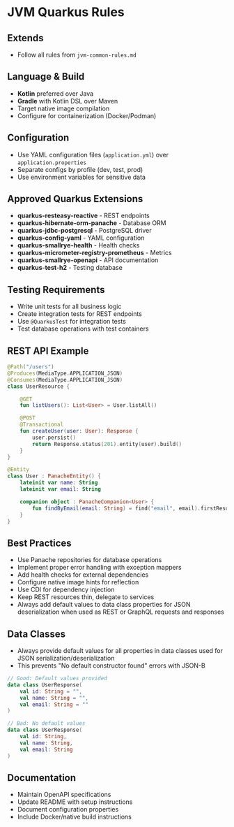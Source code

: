 # JVM Quarkus Rules

## Extends

- Follow all rules from `jvm-common-rules.md`

## Language & Build

- **Kotlin** preferred over Java
- **Gradle** with Kotlin DSL over Maven
- Target native image compilation
- Configure for containerization (Docker/Podman)

## Configuration

- Use YAML configuration files (`application.yml`) over `application.properties`
- Separate configs by profile (dev, test, prod)
- Use environment variables for sensitive data

## Approved Quarkus Extensions

- **quarkus-resteasy-reactive** - REST endpoints
- **quarkus-hibernate-orm-panache** - Database ORM
- **quarkus-jdbc-postgresql** - PostgreSQL driver
- **quarkus-config-yaml** - YAML configuration
- **quarkus-smallrye-health** - Health checks
- **quarkus-micrometer-registry-prometheus** - Metrics
- **quarkus-smallrye-openapi** - API documentation
- **quarkus-test-h2** - Testing database

## Testing Requirements

- Write unit tests for all business logic
- Create integration tests for REST endpoints
- Use `@QuarkusTest` for integration tests
- Test database operations with test containers

## REST API Example

```kotlin
@Path("/users")
@Produces(MediaType.APPLICATION_JSON)
@Consumes(MediaType.APPLICATION_JSON)
class UserResource {

    @GET
    fun listUsers(): List<User> = User.listAll()

    @POST
    @Transactional
    fun createUser(user: User): Response {
        user.persist()
        return Response.status(201).entity(user).build()
    }
}

@Entity
class User : PanacheEntity() {
    lateinit var name: String
    lateinit var email: String

    companion object : PanacheCompanion<User> {
        fun findByEmail(email: String) = find("email", email).firstResult()
    }
}
```

## Best Practices

- Use Panache repositories for database operations
- Implement proper error handling with exception mappers
- Add health checks for external dependencies
- Configure native image hints for reflection
- Use CDI for dependency injection
- Keep REST resources thin, delegate to services
- Always add default values to data class properties for JSON deserialization when used as REST or GraphQL requests and responses

## Data Classes

- Always provide default values for all properties in data classes used for JSON serialization/deserialization
- This prevents "No default constructor found" errors with JSON-B

```kotlin
// Good: Default values provided
data class UserResponse(
    val id: String = "",
    val name: String = "",
    val email: String = ""
)

// Bad: No default values
data class UserResponse(
    val id: String,
    val name: String,
    val email: String
)
```

## Documentation

- Maintain OpenAPI specifications
- Update README with setup instructions
- Document configuration properties
- Include Docker/native build instructions
